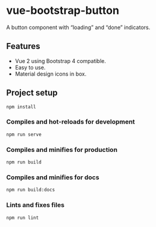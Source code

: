 # vue-bootstrap-button

A button component
with “loading” and “done” indicators.

## Features
- Vue 2 using Bootstrap 4 compatible.
- Easy to use.
- Material design icons in box.

## Project setup
```
npm install
```

### Compiles and hot-reloads for development
```
npm run serve
```

### Compiles and minifies for production
```
npm run build
```

### Compiles and minifies for docs
```
npm run build:docs
```

### Lints and fixes files
```
npm run lint
```

